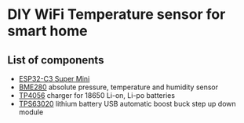 # DIY WiFi Temperature sensor for smart home
## List of components
- [ESP32-C3 Super Mini](https://github.com/sidharthmohannair/Tutorial-ESP32-C3-Super-Mini)
- [BME280](https://sl.aliexpress.ru/p?key=8LKXGPY) absolute pressure, temperature and humidity sensor
- [TP4056](https://sl.aliexpress.ru/p?key=zPKXG7G) charger for 18650 Li-on, Li-po batteries
- [TPS63020](https://sl.aliexpress.ru/p?key=fyKXGnz) lithium battery USB automatic boost buck step up down module
